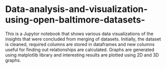 # Data-analysis-and-visualization-using-open-baltimore-datasets-

This is a Jupytor notebook that shows various data visualizations of the insights that were concluded from merging of datasets.
Initially, the dataset is cleaned, required columns are stored in dataframes and new columns useful for finding out relationships are 
calculated. 
Graphs are generated using matplotlib library and interesting results are plotted using 2D and 3D graphs. 
